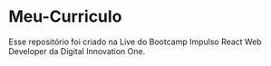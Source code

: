 # Meu-Curriculo
Esse repositório foi criado na Live do Bootcamp Impulso React Web Developer da Digital Innovation One.
